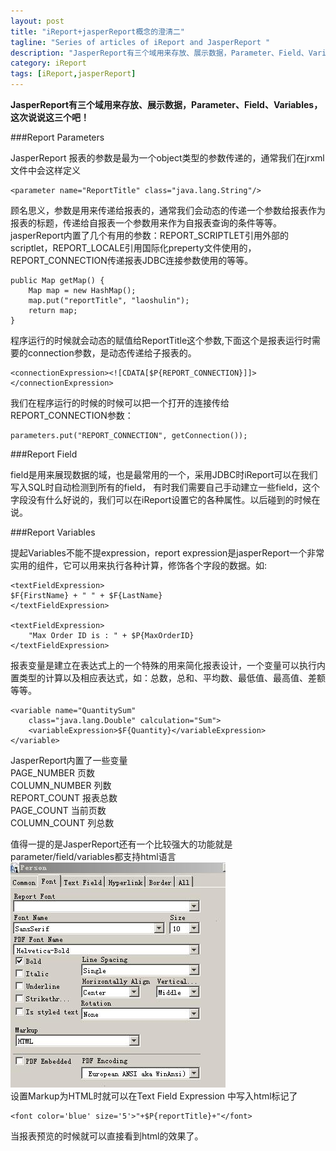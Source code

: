 ```yaml
---
layout: post
title: "iReport+jasperReport概念的澄清二"
tagline: "Series of articles of iReport and JasperReport "
description: "JasperReport有三个域用来存放、展示数据，Parameter、Field、Variables，这次说说这三个吧！"
category: iReport
tags: [iReport,jasperReport]
---
```


**JasperReport有三个域用来存放、展示数据，Parameter、Field、Variables，这次说说这三个吧！**
<!-- more -->
###Report Parameters


JasperReport 报表的参数是最为一个object类型的参数传递的，通常我们在jrxml文件中会这样定义  
	
	<parameter name="ReportTitle" class="java.lang.String"/>
	
顾名思义，参数是用来传递给报表的，通常我们会动态的传递一个参数给报表作为报表的标题，传递给自报表一个参数用来作为自报表查询的条件等等。
jasperReport内置了几个有用的参数：REPORT_SCRIPTLET引用外部的scriptlet，REPORT_LOCALE引用国际化preperty文件使用的，
REPORT_CONNECTION传递报表JDBC连接参数使用的等等。  
	
	
	public Map getMap() {
        Map map = new HashMap();
        map.put("reportTitle", "laoshulin");
        return map;
    }
	
程序运行的时候就会动态的赋值给ReportTitle这个参数,下面这个是报表运行时需要的connection参数，是动态传递给子报表的。


	<connectionExpression><![CDATA[$P{REPORT_CONNECTION}]]></connectionExpression>
	
我们在程序运行的时候的时候可以把一个打开的连接传给REPORT_CONNECTION参数：  
	
	parameters.put("REPORT_CONNECTION", getConnection());  
	
###Report Field

field是用来展现数据的域，也是最常用的一个，采用JDBC时iReport可以在我们写入SQL时自动检测到所有的field，
有时我们需要自己手动建立一些field，这个字段没有什么好说的，我们可以在iReport设置它的各种属性。以后碰到的时候在说。  

###Report Variables 

提起Variables不能不提expression，report expression是jasperReport一个非常实用的组件，它可以用来执行各种计算，修饰各个字段的数据。如:  

	
	<textFieldExpression>
    $F{FirstName} + " " + $F{LastName}
	</textFieldExpression>

	<textFieldExpression>
		"Max Order ID is : " + $P{MaxOrderID}
	</textFieldExpression>  
	
报表变量是建立在表达式上的一个特殊的用来简化报表设计，一个变量可以执行内置类型的计算以及相应表达式，如：总数，总和、平均数、最低值、最高值、差额等等。  
	
	<variable name="QuantitySum" 
        class="java.lang.Double" calculation="Sum">
		<variableExpression>$F{Quantity}</variableExpression>
	</variable>  
	
JasperReport内置了一些变量  
PAGE_NUMBER 页数  
COLUMN_NUMBER 列数  
REPORT_COUNT 报表总数  
PAGE_COUNT  当前页数  
COLUMN_COUNT 列总数  

值得一提的是JasperReport还有一个比较强大的功能就是parameter/field/variables都支持html语言  
![HTML支持](/static/images/20130422004.jpg)    
设置Markup为HTML时就可以在Text Field Expression 中写入html标记了  
	
	<font color='blue' size='5'>"+$P{reportTitle}+"</font>
	
当报表预览的时候就可以直接看到html的效果了。  
	